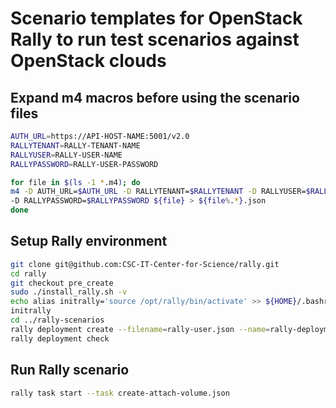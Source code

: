 Scenario templates for OpenStack Rally to run test scenarios against OpenStack clouds
=====================================================================================

Expand m4 macros before using the scenario files
------------------------------------------------

```bash
AUTH_URL=https://API-HOST-NAME:5001/v2.0
RALLYTENANT=RALLY-TENANT-NAME
RALLYUSER=RALLY-USER-NAME
RALLYPASSWORD=RALLY-USER-PASSWORD

for file in $(ls -1 *.m4); do
m4 -D AUTH_URL=$AUTH_URL -D RALLYTENANT=$RALLYTENANT -D RALLYUSER=$RALLYUSER \
-D RALLYPASSWORD=$RALLYPASSWORD ${file} > ${file%.*}.json
done
```

Setup Rally environment
-----------------------

```bash
git clone git@github.com:CSC-IT-Center-for-Science/rally.git
cd rally
git checkout pre_create
sudo ./install_rally.sh -v
echo alias initrally='source /opt/rally/bin/activate' >> ${HOME}/.bashrc
initrally
cd ../rally-scenarios
rally deployment create --filename=rally-user.json --name=rally-deployment
rally deployment check 
```

Run Rally scenario
------------------

```bash
rally task start --task create-attach-volume.json
```
